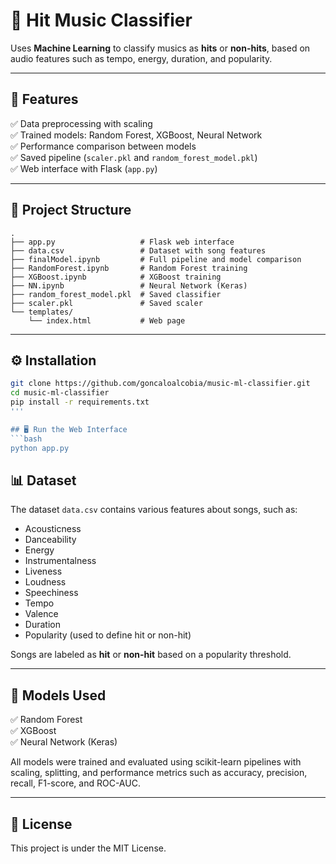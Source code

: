 # 🎵 Hit Music Classifier

Uses **Machine Learning** to classify musics as **hits** or **non-hits**, based on audio features such as tempo, energy, duration, and popularity.

---

## 🚀 Features

✅ Data preprocessing with scaling  
✅ Trained models: Random Forest, XGBoost, Neural Network  
✅ Performance comparison between models  
✅ Saved pipeline (`scaler.pkl` and `random_forest_model.pkl`)  
✅ Web interface with Flask (`app.py`)  

---

## 📁 Project Structure

```
.
├── app.py                   # Flask web interface
├── data.csv                 # Dataset with song features
├── finalModel.ipynb         # Full pipeline and model comparison
├── RandomForest.ipynb       # Random Forest training
├── XGBoost.ipynb            # XGBoost training
├── NN.ipynb                 # Neural Network (Keras)
├── random_forest_model.pkl  # Saved classifier
├── scaler.pkl               # Saved scaler
└── templates/
    └── index.html           # Web page
```


---

## ⚙️ Installation

```bash
git clone https://github.com/goncaloalcobia/music-ml-classifier.git
cd music-ml-classifier
pip install -r requirements.txt
'''

## 🖥️ Run the Web Interface
```bash
python app.py
```

## 📊 Dataset

The dataset `data.csv` contains various features about songs, such as:

- Acousticness  
- Danceability  
- Energy  
- Instrumentalness  
- Liveness  
- Loudness  
- Speechiness  
- Tempo  
- Valence  
- Duration  
- Popularity (used to define hit or non-hit)

Songs are labeled as **hit** or **non-hit** based on a popularity threshold.

---

## 🧠 Models Used

✅ Random Forest  
✅ XGBoost  
✅ Neural Network (Keras)  

All models were trained and evaluated using scikit-learn pipelines with scaling, splitting, and performance metrics such as accuracy, precision, recall, F1-score, and ROC-AUC.

---

## 📜 License

This project is under the MIT License.


